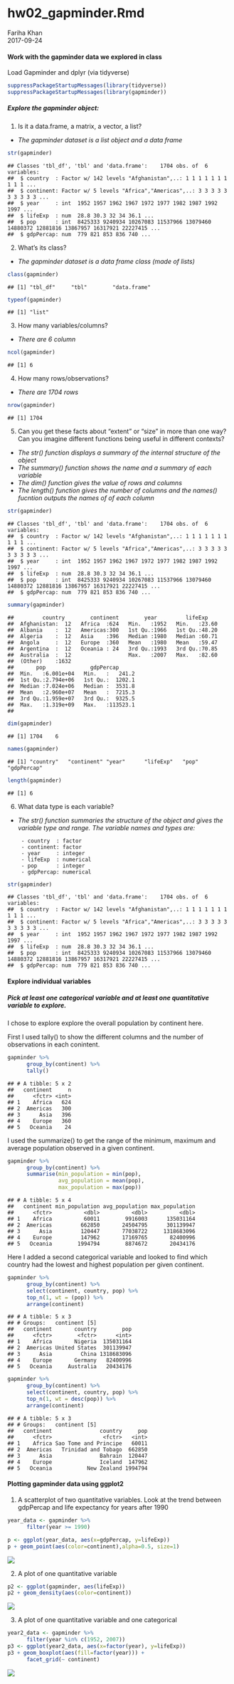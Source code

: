 # hw02_gapminder.Rmd
Fariha Khan  
2017-09-24  






#### Work with the gapminder data we explored in class


Load Gapminder and dplyr (via tidyverse)


```r
suppressPackageStartupMessages(library(tidyverse))
suppressPackageStartupMessages(library(gapminder))
```

##### Explore the gapminder object:

1. Is it a data.frame, a matrix, a vector, a list?
- *The gapminder dataset is a list object and a data frame*

```r
str(gapminder)
```

```
## Classes 'tbl_df', 'tbl' and 'data.frame':	1704 obs. of  6 variables:
##  $ country  : Factor w/ 142 levels "Afghanistan",..: 1 1 1 1 1 1 1 1 1 1 ...
##  $ continent: Factor w/ 5 levels "Africa","Americas",..: 3 3 3 3 3 3 3 3 3 3 ...
##  $ year     : int  1952 1957 1962 1967 1972 1977 1982 1987 1992 1997 ...
##  $ lifeExp  : num  28.8 30.3 32 34 36.1 ...
##  $ pop      : int  8425333 9240934 10267083 11537966 13079460 14880372 12881816 13867957 16317921 22227415 ...
##  $ gdpPercap: num  779 821 853 836 740 ...
```

2. What’s its class?
- *The gapminder dataset is a data frame class (made of lists)*

```r
class(gapminder)
```

```
## [1] "tbl_df"     "tbl"        "data.frame"
```

```r
typeof(gapminder)
```

```
## [1] "list"
```

3. How many variables/columns?
- *There are 6 column*

```r
ncol(gapminder)
```

```
## [1] 6
```

4. How many rows/observations?
- *There are 1704 rows*

```r
nrow(gapminder)
```

```
## [1] 1704
```

5. Can you get these facts about “extent” or “size” in more than one way? Can you imagine different functions being useful in different contexts?
- *The str() function displays a summary of the internal structure of the object*
- *The summary() function shows the name and a summary of each variable*
- *The dim() function gives the value of rows and columns*
- *The length() function gives the number of columns and the names() fucntion outputs the names of of each column*

```r
str(gapminder)
```

```
## Classes 'tbl_df', 'tbl' and 'data.frame':	1704 obs. of  6 variables:
##  $ country  : Factor w/ 142 levels "Afghanistan",..: 1 1 1 1 1 1 1 1 1 1 ...
##  $ continent: Factor w/ 5 levels "Africa","Americas",..: 3 3 3 3 3 3 3 3 3 3 ...
##  $ year     : int  1952 1957 1962 1967 1972 1977 1982 1987 1992 1997 ...
##  $ lifeExp  : num  28.8 30.3 32 34 36.1 ...
##  $ pop      : int  8425333 9240934 10267083 11537966 13079460 14880372 12881816 13867957 16317921 22227415 ...
##  $ gdpPercap: num  779 821 853 836 740 ...
```

```r
summary(gapminder)
```

```
##         country        continent        year         lifeExp     
##  Afghanistan:  12   Africa  :624   Min.   :1952   Min.   :23.60  
##  Albania    :  12   Americas:300   1st Qu.:1966   1st Qu.:48.20  
##  Algeria    :  12   Asia    :396   Median :1980   Median :60.71  
##  Angola     :  12   Europe  :360   Mean   :1980   Mean   :59.47  
##  Argentina  :  12   Oceania : 24   3rd Qu.:1993   3rd Qu.:70.85  
##  Australia  :  12                  Max.   :2007   Max.   :82.60  
##  (Other)    :1632                                                
##       pop              gdpPercap       
##  Min.   :6.001e+04   Min.   :   241.2  
##  1st Qu.:2.794e+06   1st Qu.:  1202.1  
##  Median :7.024e+06   Median :  3531.8  
##  Mean   :2.960e+07   Mean   :  7215.3  
##  3rd Qu.:1.959e+07   3rd Qu.:  9325.5  
##  Max.   :1.319e+09   Max.   :113523.1  
## 
```

```r
dim(gapminder)
```

```
## [1] 1704    6
```

```r
names(gapminder)
```

```
## [1] "country"   "continent" "year"      "lifeExp"   "pop"       "gdpPercap"
```

```r
length(gapminder)
```

```
## [1] 6
```

6. What data type is each variable?
- *The str() function summaries the structure of the object and gives the variable type and range. The variable names and types are:*

       - country  : factor
       - continent: factor
       - year     : integer
       - lifeExp  : numerical
       - pop      : integer
       - gdpPercap: numerical
       

```r
str(gapminder)
```

```
## Classes 'tbl_df', 'tbl' and 'data.frame':	1704 obs. of  6 variables:
##  $ country  : Factor w/ 142 levels "Afghanistan",..: 1 1 1 1 1 1 1 1 1 1 ...
##  $ continent: Factor w/ 5 levels "Africa","Americas",..: 3 3 3 3 3 3 3 3 3 3 ...
##  $ year     : int  1952 1957 1962 1967 1972 1977 1982 1987 1992 1997 ...
##  $ lifeExp  : num  28.8 30.3 32 34 36.1 ...
##  $ pop      : int  8425333 9240934 10267083 11537966 13079460 14880372 12881816 13867957 16317921 22227415 ...
##  $ gdpPercap: num  779 821 853 836 740 ...
```


#### Explore individual variables

##### Pick at least one categorical variable and at least one quantitative variable to explore.
I chose to explore explore the overall population by continent here.

First I used tally() to show the different columns and the number of observations in each conintent.
      

```r
gapminder %>% 
      group_by(continent) %>% 
      tally()
```

```
## # A tibble: 5 x 2
##   continent     n
##      <fctr> <int>
## 1    Africa   624
## 2  Americas   300
## 3      Asia   396
## 4    Europe   360
## 5   Oceania    24
```

I used the summarize() to get the range of the minimum, maximum and average population observed in a given continent.

```r
gapminder %>% 
      group_by(continent) %>% 
      summarise(min_population = min(pop),
                avg_population = mean(pop),
                max_population = max(pop))
```

```
## # A tibble: 5 x 4
##   continent min_population avg_population max_population
##      <fctr>          <dbl>          <dbl>          <dbl>
## 1    Africa          60011        9916003      135031164
## 2  Americas         662850       24504795      301139947
## 3      Asia         120447       77038722     1318683096
## 4    Europe         147962       17169765       82400996
## 5   Oceania        1994794        8874672       20434176
```




Here I added a second categorical variable and looked to find which country had the lowest and highest population per given continent. 

```r
gapminder %>% 
      group_by(continent) %>%
      select(continent, country, pop) %>%
      top_n(1, wt = (pop)) %>% 
      arrange(continent)
```

```
## # A tibble: 5 x 3
## # Groups:   continent [5]
##   continent       country        pop
##      <fctr>        <fctr>      <int>
## 1    Africa       Nigeria  135031164
## 2  Americas United States  301139947
## 3      Asia         China 1318683096
## 4    Europe       Germany   82400996
## 5   Oceania     Australia   20434176
```

```r
gapminder %>% 
      group_by(continent) %>%
      select(continent, country, pop) %>%
      top_n(1, wt = desc(pop)) %>% 
      arrange(continent)
```

```
## # A tibble: 5 x 3
## # Groups:   continent [5]
##   continent               country     pop
##      <fctr>                <fctr>   <int>
## 1    Africa Sao Tome and Principe   60011
## 2  Americas   Trinidad and Tobago  662850
## 3      Asia               Bahrain  120447
## 4    Europe               Iceland  147962
## 5   Oceania           New Zealand 1994794
```


#### Plotting gapminder data using ggplot2
1. A scatterplot of two quantitative variables.
Look at the trend between gdpPercap and life expectancy for years after 1990

```r
year_data <- gapminder %>% 
      filter(year >= 1990)

p <- ggplot(year_data, aes(x=gdpPercap, y=lifeExp))
p + geom_point(aes(color=continent),alpha=0.5, size=1)
```

![](hw02_gapminder_files/figure-html/unnamed-chunk-11-1.png)<!-- -->


2. A plot of one quantitative variable

```r
p2 <- ggplot(gapminder, aes(lifeExp))
p2 + geom_density(aes(color=continent))
```

![](hw02_gapminder_files/figure-html/unnamed-chunk-12-1.png)<!-- -->

3. A plot of one quantitative variable and one categorical

```r
year2_data <- gapminder %>% 
      filter(year %in% c(1952, 2007))
p3 <- ggplot(year2_data, aes(x=factor(year), y=lifeExp))
p3 + geom_boxplot(aes(fill=factor(year))) +
      facet_grid(~ continent)
```

![](hw02_gapminder_files/figure-html/unnamed-chunk-13-1.png)<!-- -->

